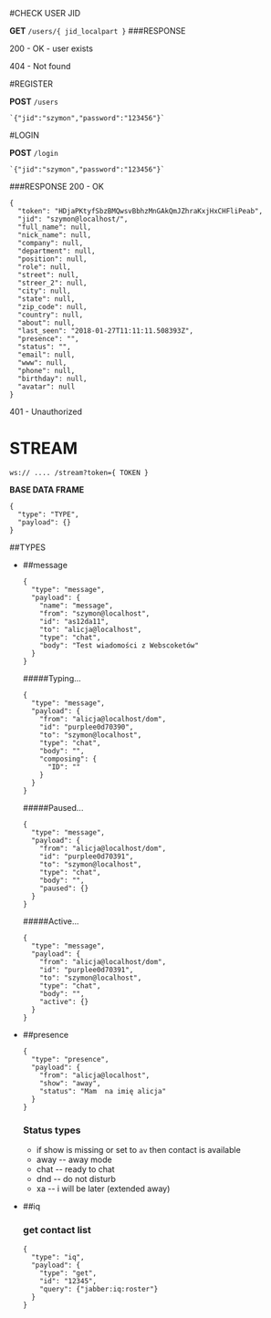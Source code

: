 

#CHECK USER JID

**GET** `/users/{ jid_localpart }`
###RESPONSE

200 - OK - user exists

404 - Not found

#REGISTER

**POST** `/users`

    `{"jid":"szymon","password":"123456"}`


#LOGIN

**POST** `/login`

    `{"jid":"szymon","password":"123456"}`

###RESPONSE
200 - OK
```
{
  "token": "HDjaPKtyfSbzBMQwsvBbhzMnGAkQmJZhraKxjHxCHFliPeab",
  "jid": "szymon@localhost/",
  "full_name": null,
  "nick_name": null,
  "company": null,
  "department": null,
  "position": null,
  "role": null,
  "street": null,
  "streer_2": null,
  "city": null,
  "state": null,
  "zip_code": null,
  "country": null,
  "about": null,
  "last_seen": "2018-01-27T11:11:11.508393Z",
  "presence": "",
  "status": "",
  "email": null,
  "www": null,
  "phone": null,
  "birthday": null,
  "avatar": null
}
```

401 - Unauthorized


# STREAM
`ws:// .... /stream?token={ TOKEN }`

**BASE DATA FRAME**

```
{
  "type": "TYPE",
  "payload": {}
}
```

##TYPES
* ##message
    ```
    {
      "type": "message",
      "payload": {
        "name": "message",
        "from": "szymon@localhost",
        "id": "as12da11",
        "to": "alicja@localhost",
        "type": "chat",
        "body": "Test wiadomości z Webscoketów"
      }
    }
    ```
    #####Typing...
    ```
    {
      "type": "message",
      "payload": {
        "from": "alicja@localhost/dom",
        "id": "purplee0d70390",
        "to": "szymon@localhost",
        "type": "chat",
        "body": "",
        "composing": {
          "ID": ""
        }
      }
    }
    ```
    #####Paused...
    ```
    {
      "type": "message",
      "payload": {
        "from": "alicja@localhost/dom",
        "id": "purplee0d70391",
        "to": "szymon@localhost",
        "type": "chat",
        "body": "",
        "paused": {}
      }
    }
    ```
    #####Active...
    ```
    {
      "type": "message",
      "payload": {
        "from": "alicja@localhost/dom",
        "id": "purplee0d70391",
        "to": "szymon@localhost",
        "type": "chat",
        "body": "",
        "active": {}
      }
    }
    ```
    
* ##presence
    ```
    {
      "type": "presence",
      "payload": {
        "from": "alicja@localhost",
        "show": "away",
        "status": "Mam  na imię alicja"
      }
    }
    ```
    
    ### Status types
    
    * if show is missing or set to `av` then contact is available
    * away -- away mode
    * chat  -- ready to chat
    * dnd   -- do not disturb
    * xa    -- i will be later (extended away)
    
* ##iq

    ### get contact list
    ```
    {
      "type": "iq",
      "payload": {
        "type": "get",
        "id": "12345",
        "query": {"jabber:iq:roster"}
      }
    }
    ```
    
